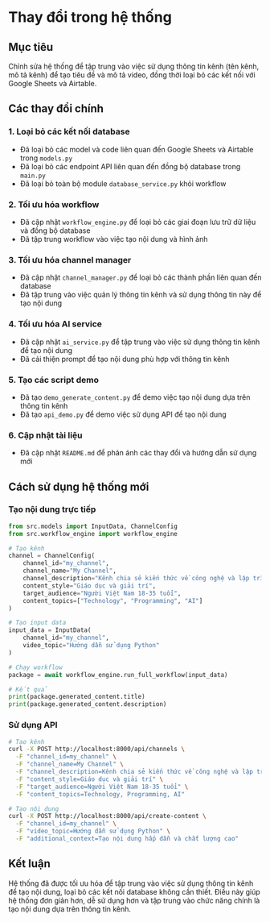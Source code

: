 # Thay đổi trong hệ thống

## Mục tiêu

Chỉnh sửa hệ thống để tập trung vào việc sử dụng thông tin kênh (tên kênh, mô tả kênh) để tạo tiêu đề và mô tả video, đồng thời loại bỏ các kết nối với Google Sheets và Airtable.

## Các thay đổi chính

### 1. Loại bỏ các kết nối database

- Đã loại bỏ các model và code liên quan đến Google Sheets và Airtable trong `models.py`
- Đã loại bỏ các endpoint API liên quan đến đồng bộ database trong `main.py`
- Đã loại bỏ toàn bộ module `database_service.py` khỏi workflow

### 2. Tối ưu hóa workflow

- Đã cập nhật `workflow_engine.py` để loại bỏ các giai đoạn lưu trữ dữ liệu và đồng bộ database
- Đã tập trung workflow vào việc tạo nội dung và hình ảnh

### 3. Tối ưu hóa channel manager

- Đã cập nhật `channel_manager.py` để loại bỏ các thành phần liên quan đến database
- Đã tập trung vào việc quản lý thông tin kênh và sử dụng thông tin này để tạo nội dung

### 4. Tối ưu hóa AI service

- Đã cập nhật `ai_service.py` để tập trung vào việc sử dụng thông tin kênh để tạo nội dung
- Đã cải thiện prompt để tạo nội dung phù hợp với thông tin kênh

### 5. Tạo các script demo

- Đã tạo `demo_generate_content.py` để demo việc tạo nội dung dựa trên thông tin kênh
- Đã tạo `api_demo.py` để demo việc sử dụng API để tạo nội dung

### 6. Cập nhật tài liệu

- Đã cập nhật `README.md` để phản ánh các thay đổi và hướng dẫn sử dụng mới

## Cách sử dụng hệ thống mới

### Tạo nội dung trực tiếp

```python
from src.models import InputData, ChannelConfig
from src.workflow_engine import workflow_engine

# Tạo kênh
channel = ChannelConfig(
    channel_id="my_channel",
    channel_name="My Channel",
    channel_description="Kênh chia sẻ kiến thức về công nghệ và lập trình",
    content_style="Giáo dục và giải trí",
    target_audience="Người Việt Nam 18-35 tuổi",
    content_topics=["Technology", "Programming", "AI"]
)

# Tạo input data
input_data = InputData(
    channel_id="my_channel",
    video_topic="Hướng dẫn sử dụng Python"
)

# Chạy workflow
package = await workflow_engine.run_full_workflow(input_data)

# Kết quả
print(package.generated_content.title)
print(package.generated_content.description)
```

### Sử dụng API

```bash
# Tạo kênh
curl -X POST http://localhost:8000/api/channels \
  -F "channel_id=my_channel" \
  -F "channel_name=My Channel" \
  -F "channel_description=Kênh chia sẻ kiến thức về công nghệ và lập trình" \
  -F "content_style=Giáo dục và giải trí" \
  -F "target_audience=Người Việt Nam 18-35 tuổi" \
  -F "content_topics=Technology, Programming, AI"

# Tạo nội dung
curl -X POST http://localhost:8000/api/create-content \
  -F "channel_id=my_channel" \
  -F "video_topic=Hướng dẫn sử dụng Python" \
  -F "additional_context=Tạo nội dung hấp dẫn và chất lượng cao"
```

## Kết luận

Hệ thống đã được tối ưu hóa để tập trung vào việc sử dụng thông tin kênh để tạo nội dung, loại bỏ các kết nối database không cần thiết. Điều này giúp hệ thống đơn giản hơn, dễ sử dụng hơn và tập trung vào chức năng chính là tạo nội dung dựa trên thông tin kênh. 